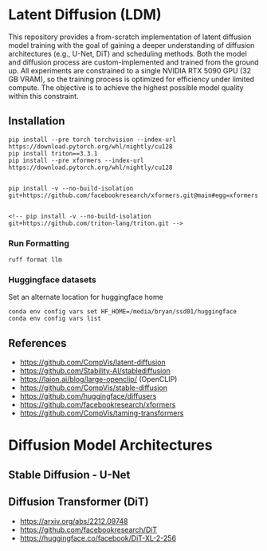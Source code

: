 # Latent Diffusion (LDM)
This repository provides a from-scratch implementation of latent diffusion model training with the goal of gaining a deeper understanding of diffusion architectures (e.g., U-Net, DiT) and scheduling methods. Both the model and diffusion process are custom-implemented and trained from the ground up. All experiments are constrained to a single NVIDIA RTX 5090 GPU (32 GB VRAM), so the training process is optimized for efficiency under limited compute. The objective is to achieve the highest possible model quality within this constraint.


## Installation
```
pip install --pre torch torchvision --index-url https://download.pytorch.org/whl/nightly/cu128
pip install triton==3.3.1
pip install --pre xformers --index-url https://download.pytorch.org/whl/nightly/cu128


pip install -v --no-build-isolation git+https://github.com/facebookresearch/xformers.git@main#egg=xformers


<!-- pip install -v --no-build-isolation git+https://github.com/triton-lang/triton.git -->
```
### Run Formatting
```
ruff format llm
```

### Huggingface datasets

Set an alternate location for huggingface home
```
conda env config vars set HF_HOME=/media/bryan/ssd01/huggingface
conda env config vars list
```

## References
- https://github.com/CompVis/latent-diffusion
- https://github.com/Stability-AI/stablediffusion
- https://laion.ai/blog/large-openclip/ (OpenCLIP)
- https://github.com/CompVis/stable-diffusion
- https://github.com/huggingface/diffusers
- https://github.com/facebookresearch/xformers
- https://github.com/CompVis/taming-transformers

# Diffusion Model Architectures

## Stable Diffusion - U-Net

## Diffusion Transformer (DiT)
- https://arxiv.org/abs/2212.09748
- https://github.com/facebookresearch/DiT
- https://huggingface.co/facebook/DiT-XL-2-256